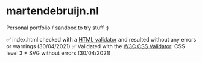 # martendebruijn.nl

Personal portfolio / sandbox to try stuff :)

✅ index.html checked with a [HTML validator](https://validator.w3.org/) and resulted without any errors or warnings (30/04/2021)
✅ Validated with the [W3C CSS Validator](https://jigsaw.w3.org/css-validator/): CSS level 3 + SVG without errors (30/04/2021)
